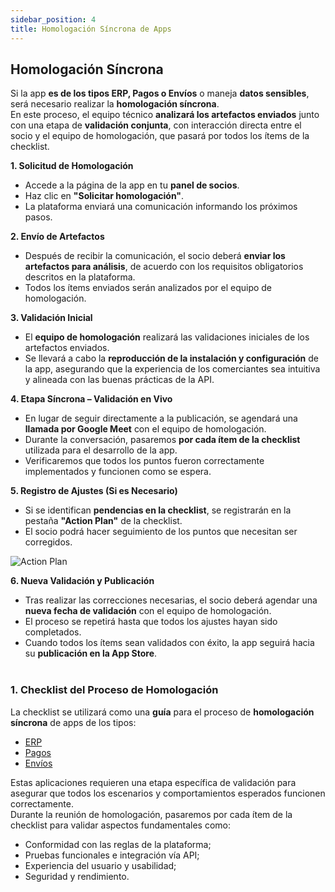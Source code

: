 ```yaml
---
sidebar_position: 4
title: Homologación Síncrona de Apps
---
```


## Homologación Síncrona

Si la app **es de los tipos ERP, Pagos o Envíos** o maneja **datos sensibles**, será necesario realizar la **homologación síncrona**. <br/>
En este proceso, el equipo técnico **analizará los artefactos enviados** junto con una etapa de **validación conjunta**, con interacción directa entre el socio y el equipo de homologación, que pasará por todos los ítems de la checklist.

**1. Solicitud de Homologación**

* Accede a la página de la app en tu **panel de socios**.
* Haz clic en **"Solicitar homologación"**.
* La plataforma enviará una comunicación informando los próximos pasos.

**2. Envío de Artefactos**

* Después de recibir la comunicación, el socio deberá **enviar los artefactos para análisis**, de acuerdo con los requisitos obligatorios descritos en la plataforma.
* Todos los ítems enviados serán analizados por el equipo de homologación.

**3. Validación Inicial**

* El **equipo de homologación** realizará las validaciones iniciales de los artefactos enviados.
* Se llevará a cabo la **reproducción de la instalación y configuración** de la app, asegurando que la experiencia de los comerciantes sea intuitiva y alineada con las buenas prácticas de la API.

**4. Etapa Síncrona – Validación en Vivo**

* En lugar de seguir directamente a la publicación, se agendará una **llamada por Google Meet** con el equipo de homologación.
* Durante la conversación, pasaremos **por cada ítem de la checklist** utilizada para el desarrollo de la app.
* Verificaremos que todos los puntos fueron correctamente implementados y funcionen como se espera.

**5. Registro de Ajustes (Si es Necesario)**

* Si se identifican **pendencias en la checklist**, se registrarán en la pestaña **"Action Plan"** de la checklist.
* El socio podrá hacer seguimiento de los puntos que necesitan ser corregidos.

![Action Plan](../../static/img/es/action-plan.png "Action Plan")
<br/>

**6. Nueva Validación y Publicación**

* Tras realizar las correcciones necesarias, el socio deberá agendar una **nueva fecha de validación** con el equipo de homologación.
* El proceso se repetirá hasta que todos los ajustes hayan sido completados.
* Cuando todos los ítems sean validados con éxito, la app seguirá hacia su **publicación en la App Store**.
<br/><br/>
### 1. Checklist del Proceso de Homologación

La checklist se utilizará como una **guía** para el proceso de **homologación síncrona** de apps de los tipos:

<ul>
    <li><a href="https://docs.google.com/spreadsheets/d/1J9FTlACvdOXYeigZ3F1DpR9ZUkntEaTWZhD5aVxVWhI/edit?usp=sharing" target="_blank">ERP</a></li>
    <li><a href="https://docs.google.com/spreadsheets/d/14K4y3GTYL-NDhHQOP1XTe-Clsh-UcFC6aevyVq59CoY/edit?usp=sharing" target="_blank">Pagos</a></li>
    <li><a href="https://docs.google.com/spreadsheets/d/1dgKY2Ze9ZB4bqIXDuGiJzdVCCNEZgtO7BodrunRGowI/edit?usp=sharing" target="_blank">Envíos</a></li>
</ul>

Estas aplicaciones requieren una etapa específica de validación para asegurar que todos los escenarios y comportamientos esperados funcionen correctamente.  
Durante la reunión de homologación, pasaremos por cada ítem de la checklist para validar aspectos fundamentales como:

* Conformidad con las reglas de la plataforma;
* Pruebas funcionales e integración vía API;
* Experiencia del usuario y usabilidad;
* Seguridad y rendimiento.
